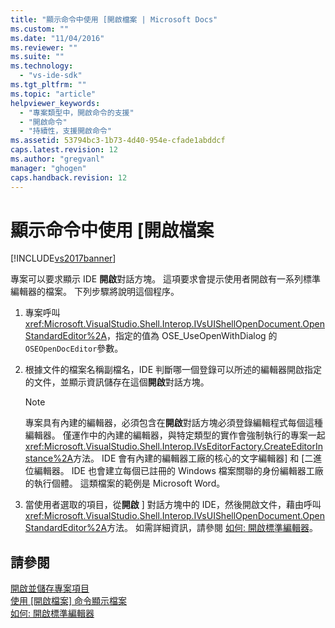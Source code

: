 ```yaml
---
title: "顯示命令中使用 [開啟檔案 | Microsoft Docs"
ms.custom: ""
ms.date: "11/04/2016"
ms.reviewer: ""
ms.suite: ""
ms.technology: 
  - "vs-ide-sdk"
ms.tgt_pltfrm: ""
ms.topic: "article"
helpviewer_keywords: 
  - "專案類型中，開啟命令的支援"
  - "開啟命令"
  - "持續性，支援開啟命令"
ms.assetid: 53794bc3-1b73-4d40-954e-cfade1abddcf
caps.latest.revision: 12
ms.author: "gregvanl"
manager: "ghogen"
caps.handback.revision: 12
---
```

# 顯示命令中使用 [開啟檔案
[!INCLUDE[vs2017banner](../../code-quality/includes/vs2017banner.md)]

專案可以要求顯示 IDE **開啟**對話方塊。  這項要求會提示使用者開啟有一系列標準編輯器的檔案。  下列步驟將說明這個程序。  
  
1.  專案呼叫<xref:Microsoft.VisualStudio.Shell.Interop.IVsUIShellOpenDocument.OpenStandardEditor%2A>，指定的值為 OSE\_UseOpenWithDialog 的`OSEOpenDocEditor`參數。  
  
2.  根據文件的檔案名稱副檔名，IDE 判斷哪一個登錄可以所述的編輯器開啟指定的文件，並顯示資訊儲存在這個**開啟**對話方塊。  
  
    > [!NOTE]
    >  專案具有內建的編輯器，必須包含在**開啟**對話方塊必須登錄編輯程式每個這種編輯器。  僅運作中的內建的編輯器，與特定類型的實作會強制執行的專案一起<xref:Microsoft.VisualStudio.Shell.Interop.IVsEditorFactory.CreateEditorInstance%2A>方法。  IDE 會有內建的編輯器工廠的核心的文字編輯器\] 和 \[二進位編輯器。  IDE 也會建立每個已註冊的 Windows 檔案關聯的身份編輯器工廠的執行個體。  這類檔案的範例是 Microsoft Word。  
  
3.  當使用者選取的項目，從**開啟** \] 對話方塊中的 IDE，然後開啟文件，藉由呼叫<xref:Microsoft.VisualStudio.Shell.Interop.IVsUIShellOpenDocument.OpenStandardEditor%2A>方法。  如需詳細資訊，請參閱 [如何: 開啟標準編輯器](../../extensibility/how-to-open-standard-editors.md)。  
  
## 請參閱  
 [開啟並儲存專案項目](../../extensibility/internals/opening-and-saving-project-items.md)   
 [使用 \[開啟檔案\] 命令顯示檔案](../Topic/Displaying%20Files%20By%20Using%20the%20Open%20File%20Command.md)   
 [如何: 開啟標準編輯器](../../extensibility/how-to-open-standard-editors.md)